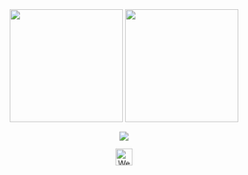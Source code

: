 
<div align="center">

<div>
<img src="https://github-readme-stats.vercel.app/api?username=weverton-vitor&theme=dark" height=200 />
<img src="https://github-readme-stats.vercel.app/api/top-langs/?username=weverton-vitor&theme=dark&layout=compact&size_weight=1&count_weight=0&hide=C,Javascript" height=200 />
<div>
  <p align="center">
  <a href="https://skillicons.dev">
    <img src="https://skillicons.dev/icons?i=git,github,python,anaconda,pytorch,tensorflow,opencv,mysql,linux,bash"/>
  </a>
</p>

<p align="center">
  <img height="30em" src="https://komarev.com/ghpvc/?username=Weverton-Vitor&color=orange&style=for-the-badge&label=Profile%20Views%20&logo=github&abbreviated=true" alt="Weverton's Profile Views Counter">
</p>

